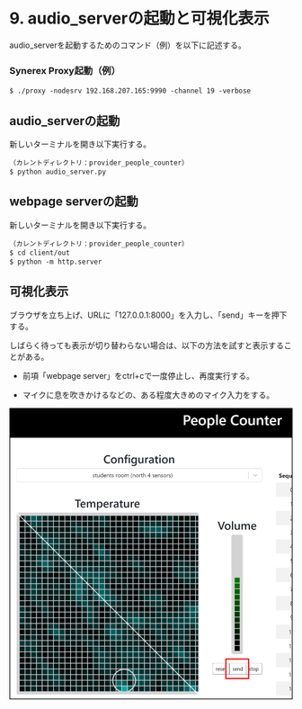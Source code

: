 # 9. audio_serverの起動と可視化表示

audio_serverを起動するためのコマンド（例）を以下に記述する。

### Synerex Proxy起動（例）

```
$ ./proxy -nodesrv 192.168.207.165:9990 -channel 19 -verbose
```



## audio_serverの起動

新しいターミナルを開き以下実行する。

```
（カレントディレクトリ：provider_people_counter）
$ python audio_server.py
```



## webpage serverの起動

新しいターミナルを開き以下実行する。

```
（カレントディレクトリ：provider_people_counter）
$ cd client/out
$ python -m http.server
```



## 可視化表示

ブラウザを立ち上げ、URLに「127.0.0.1:8000」を入力し、「send」キーを押下する。

しばらく待っても表示が切り替わらない場合は、以下の方法を試すと表示することがある。

- 前項「webpage server」をctrl+cで一度停止し、再度実行する。

- マイクに息を吹きかけるなどの、ある程度大きめのマイク入力をする。


![img](../img/0900/browse.png)
